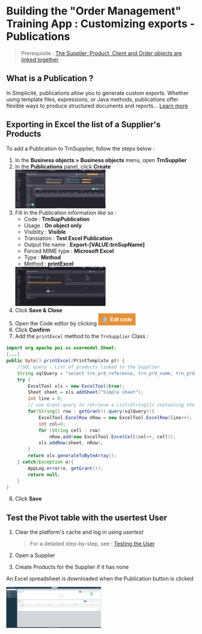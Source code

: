 # Building the "Order Management" Training App : Customizing exports - Publications

> Prerequisite : [The Supplier, Product, Client and Order objects are linked together](/lesson/tutorial/expanding/relations)

## What is a Publication ?

In Simplicité, publications allow you to generate custom exports. Whether using template files, expressions, or Java methods, publications offer flexible ways to produce structured documents and reports... [Learn more](/lesson/platform/userinterface/objectsrendering/publications)


## Exporting in Excel the list of a Supplier's Products

To add a Publication to TrnSupplier, follow the steps below :

1. In the **Business objects > Business objects** menu, open **TrnSupplier**
2. In the **Publications** panel, click **Create**  
	<img src="publication-panel.png" alt="publication-panel" width="50%"/>
3. Fill in the Publication information like so : 
	- Code : **TrnSupPublication**
	- Usage : **On object only**
	- Visiblity : **Visible**
	- Translation : **Test Excel Publication**
	- Output file name : **Export-[VALUE:trnSupName]**
	- Forced MIME type : **Microsoft Excel**
	- Type : **Method**
	- Method : **printExcel**  
	<img src="publication-values.png" alt="publication-values" width="50%"/>
4. Click **Save & Close**
5. Open the Code editor by clicking <img src="edit-code.png" alt="edit-code"/>
6. Click **Confirm**
7. Add the `printExcel` method to the `TrnSupplier` Class :
```java
import org.apache.poi.ss.usermodel.Sheet; 
[...]
public byte[] printExcel(PrintTemplate pt) {
	//SQL query : List of products linked to the Supplier
	String sqlQuery = "select trn_prd_reference, trn_prd_name, trn_prd_stock, trn_prd_price from trn_product where trn_prd_sup_id="+getRowId();
	try {
		ExcelTool xls = new ExcelTool(true);
		Sheet sheet = xls.addSheet("Simple sheet");
		int line = 0;
		// use Grant.query to retrieve a List<String[]> containing the results from the query defined above
		for(String[] row : getGrant().query(sqlQuery)){
			ExcelTool.ExcelRow nRow = new ExcelTool.ExcelRow(line++);  
			int col=0;  
			for (String cell : row)
				nRow.add(new ExcelTool.ExcelCell(col++, cell));  
			xls.addRow(sheet, nRow);  
		}			
		return xls.generateToByteArray();
	} catch(Exception e){
		AppLog.error(e, getGrant());
		return null;
	}
}
```
8. Click **Save**

## Test the Pivot table with the usertest User

1. Clear the platform's cache and log in using *usertest*
	> For a detailed step-by-step, see : [Testing the User](/lesson/tutorial/getting-started/user#activating-and-testing-the-user)

2. Open a Supplier
3. Create Products for the Supplier if it has none

<div class="success">
	<p>An Excel spreadsheet is downloaded when the Publication button is clicked</p>
	<img src="success.png" alt="logon" width="50%"/>
</div>
